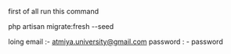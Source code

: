 first of all run this command 

php artisan migrate:fresh --seed

loing email :- atmiya.university@gmail.com
password : - password